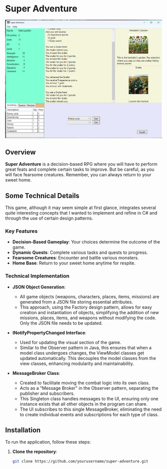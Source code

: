 # Super Adventure

![Super Adventure Screenshot](Captura%20de%20pantalla%202024-06-20%20215613.png)

## Overview
**Super Adventure** is a decision-based RPG where you will have to perform great feats and complete certain tasks to improve. But be careful, as you will face fearsome creatures. Remember, you can always return to your sweet home.

## Some Technical Details
This game, although it may seem simple at first glance, integrates several quite interesting concepts that I wanted to implement and refine in C# and through the use of certain design patterns.

### Key Features
- **Decision-Based Gameplay**: Your choices determine the outcome of the game.
- **Dynamic Quests**: Complete various tasks and quests to progress.
- **Fearsome Creatures**: Encounter and battle various monsters.
- **Home Base**: Return to your sweet home anytime for respite.

### Technical Implementation
- **JSON Object Generation**: 
  - All game objects (weapons, characters, places, items, missions) are generated from a JSON file storing essential attributes.
  - This approach, using the Factory design pattern, allows for easy creation and instantiation of objects, simplifying the addition of new missions, places, items, and weapons without modifying the code. Only the JSON file needs to be updated.

- **INotifyPropertyChanged Interface**:
  - Used for updating the visual section of the game.
  - Similar to the Observer pattern in Java, this ensures that when a model class undergoes changes, the ViewModel classes get updated automatically. This decouples the model classes from the view classes, enhancing modularity and maintainability.

- **MessageBroker Class**:
  - Created to facilitate moving the combat logic into its own class.
  - Acts as a "Message Broker" in the Observer pattern, separating the publisher and subscribers.
  - This Singleton class handles messages to the UI, ensuring only one instance exists that all other objects in the program can share.
  - The UI subscribes to this single MessageBroker, eliminating the need to create individual events and subscriptions for each type of class.

## Installation
To run the application, follow these steps:

1. **Clone the repository**:
   ```sh
   git clone https://github.com/yourusername/super-adventure.git
